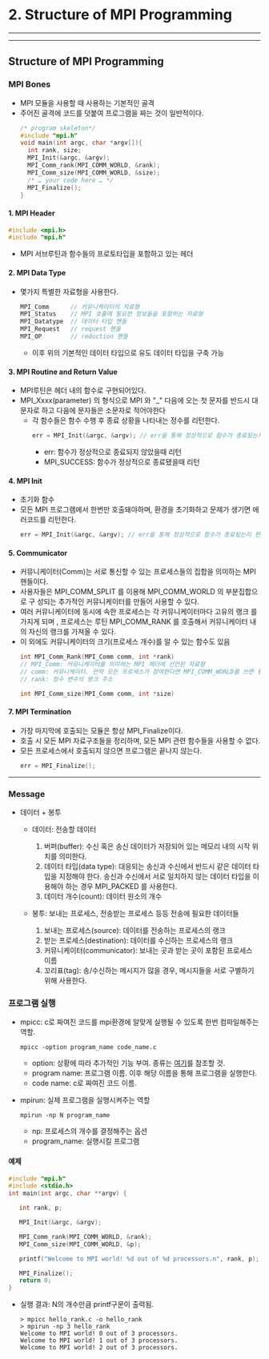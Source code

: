 # 2. Structure of MPI Programming
---
***
## Structure of MPI Programming
### MPI Bones
- MPI 모듈을 사용할 때 사용하는 기본적인 골격
- 주어진 골격에 코드를 덧붙여 프로그램을 짜는 것이 일반적이다.
  ```c
  /* program skeleton*/
  #include "mpi.h"
  void main(int argc, char *argv[]){
    int rank, size;
    MPI_Init(&argc, &argv);
    MPI_Comm_rank(MPI_COMM_WORLD, &rank);
    MPI_Comm_size(MPI_COMM_WORLD, &size);
    /* … your code here … */
    MPI_Finalize();
  }
  ```
#### 1. MPI Header
```c
#include <mpi.h>
#include "mpi.h"
```
- MPI 서브루틴과 함수들의 프로토타입을 포함하고 있는 헤더

#### 2. MPI Data Type
- 몇가지 특별한 자료형을 사용한다.
  ```c
  MPI_Comm      // 커뮤니케이터의 자료형
  MPI_Status    // MPI 호출에 필요한 정보들을 포함하는 자료형
  MPI_Datatype  // 데이터 타입 핸들
  MPI_Request   // request 핸들
  MPI_OP        // reduction 핸들
  ```
  - 이후 위의 기본적인 데이터 타입으로 유도 데이터 타입을 구축 가능

#### 3. MPI Routine and Return Value
- MPI루틴은 헤더 내의 함수로 구현되어있다.
- MPI_Xxxx(parameter) 의 형식으로 MPI 와 "_" 다음에 오는 첫 문자를 반드시 대
문자로 하고 다음에 문자들은 소문자로 적어야한다 
  - 각 함수들은 함수 수행 후 종료 상황을 나타내는 정수를 리턴한다. 
    ```c
    err = MPI_Init(&argc, &argv); // err을 통해 정상적으로 함수가 종료됬는지 판단할 수 있다. 
    ```
    - err: 함수가 정상적으로 종료되지 않았을때 리턴
    - MPI_SUCCESS: 함수가 정상적으로 종료됐을때 리턴


#### 4. MPI Init
- 초기화 함수
- 모든 MPI 프로그램에서 한번만 호출돼야하며, 환경을 초기화하고 문제가 생기면 에러코드를 리턴한다.
    ```c
    err = MPI_Init(&argc, &argv); // err을 통해 정상적으로 함수가 종료됬는지 판단할 수 있다. 
    ```

#### 5. Communicator
- 커뮤니케이터(Comm)는 서로 통신할 수 있는 프로세스들의 집합을 의미하는 MPI 핸들이다.
- 사용자들은 MPI_COMM_SPLIT 를 이용해 MPI_COMM_WORLD 의 부분집합으로 구
성되는 추가적인 커뮤니케이터를 만들어 사용할 수 있다.
- 여러 커뮤니케이터에 동시에 속한 프로세스는 각 커뮤니케이터마다 고유의 랭크
를 가지게 되며 , 프로세스는 루틴 MPI_COMM_RANK 를 호출해서 커뮤니케이터
내의 자신의 랭크를 가져올 수 있다.
- 이 외에도 커뮤니케이터의 크기(프로세스 개수)를 알 수 있는 함수도 있음
  ```c
  int MPI_Comm_Rank(MPI_Comm comm, int *rank)
  // MPI_Comm: 커뮤니케이터를 의미하는 MPI 헤더에 선언된 자료형
  // comm: 커뮤니케이터. 만약 모든 프로세스가 참여한다면 MPI_COMM_WORLD를 쓰면 된다.
  // rank: 정수 변수의 랭크 주소

  int MPI_Comm_size(MPI_Comm comm, int *size)
  ```

#### 7. MPI Termination
- 가장 마지막에 호출되는 모듈은 항상 MPI_Finalize이다.
- 호출 시 모든 MPI 자료구조들을 정리하며, 모든 MPI 관련 함수들을 사용할 수 없다.
- 모든 프로세스에서 호출되지 않으면 프로그램은 끝나지 않는다.
  ```c
  err = MPI_Finalize();
  ```
---
### Message
- 데이터 + 봉투
  - 데이터: 전송할 데이터
    1. 버퍼(buffer): 수신 혹은 송신 데이터가 저장되어 있는 메모리 내의 시작 위치를 의미한다.
    2. 데이터 타입(data type): 대응되는 송신과 수신에서 반드시 같은 데이터 타입을 지정해야 한다. 송신과 수신에서 서로 일치하지 않는 데이터 타입을 이용해야 하는 경우 MPI_PACKED 를 사용한다.
    3. 데이터 개수(count): 데이터 원소의 개수
  
  - 봉투: 보내는 프로세스, 전송받는 프로세스 등등 전송에 필요한 데이터들
    1. 보내는 프로세스(source): 데이터를 전송하는 프로세스의 랭크
    2. 받는 프로세스(destination): 데이터를 수신하는 프로세스의 랭크
    3. 커뮤니케이터(communicator): 보내는 곳과 받는 곳이 포함된 프로세스 이름
    4. 꼬리표(tag): 송/수신하는 메시지가 많을 경우, 메시지들을 서로 구별하기 위해 사용한다.

### 프로그램 실행
- mpicc: c로 짜여진 코드를 mpi환경에 알맞게 실행될 수 있도록 한번 컴파일해주는 역할.
  ```text
  mpicc -option program_name code_name.c
  ```
  - option: 상황에 따라 추가적인 기능 부여. 종류는 [여기](https://www.mpich.org/static/docs/v3.1.x/www1/mpicc.html)를 참조할 것.
  - program name: 프로그램 이름. 이후 해당 이름을 통해 프로그램을 실행한다.
  - code name: c로 짜여진 코드 이름. 

- mpirun: 실제 프로그램을 실행시켜주는 역할
  ```text
  mpirun -np N program_name
  ```
  - np: 프로세스의 개수를 결정해주는 옵션
  - program_name: 실행시킬 프로그램

#### 예제
```c
#include "mpi.h"
#include <stdio.h>
int main(int argc, char **argv) {

   int rank, p;

   MPI_Init(&argc, &argv);

   MPI_Comm_rank(MPI_COMM_WORLD, &rank);
   MPI_Comm_size(MPI_COMM_WORLD, &p);

   printf("Welcome to MPI world! %d out of %d processors.n", rank, p);

   MPI_Finalize();
   return 0;
}
```
  - 실행 결과: N의 개수만큼 printf구문이 출력됨.
    ```text
    > mpicc hello_rank.c -o hello_rank
    > mpirun -np 3 hello_rank
    Welcome to MPI world! 0 out of 3 processors.
    Welcome to MPI world! 1 out of 3 processors.
    Welcome to MPI world! 2 out of 3 processors.
    ```